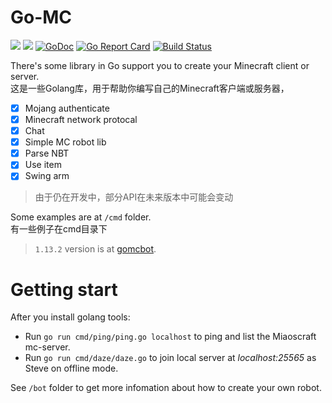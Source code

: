 # Go-MC
![](https://img.shields.io/badge/Minecraft-1.14.2-blue.svg)
![](https://img.shields.io/badge/Protocol-485-blue.svg)
[![GoDoc](https://godoc.org/github.com/Tnze/go-mc?status.svg)](https://godoc.org/github.com/Tnze/go-mc)
[![Go Report Card](https://goreportcard.com/badge/github.com/Tnze/go-mc)](https://goreportcard.com/report/github.com/Tnze/go-mc)
[![Build Status](https://travis-ci.org/Tnze/go-mc.svg?branch=master)](https://travis-ci.org/Tnze/go-mc)

There's some library in Go support you to create your Minecraft client or server.  
这是一些Golang库，用于帮助你编写自己的Minecraft客户端或服务器，
- [x] Mojang authenticate
- [x] Minecraft network protocal
- [x] Chat
- [x] Simple MC robot lib
- [x] Parse NBT
- [x] Use item
- [x] Swing arm

> 由于仍在开发中，部分API在未来版本中可能会变动

Some examples are at `/cmd` folder.  
有一些例子在cmd目录下

> `1.13.2` version is at [gomcbot](https://github.com/Tnze/gomcbot).

# Getting start
After you install golang tools:
- Run `go run cmd/ping/ping.go localhost` to ping and list the Miaoscraft mc-server.  
- Run `go run cmd/daze/daze.go` to join local server at *localhost:25565* as Steve on offline mode.

See `/bot` folder to get more infomation about how to create your own robot.